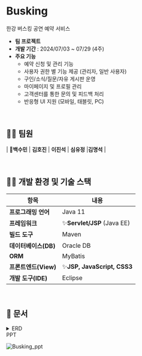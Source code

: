 # Busking 
한강 버스킹 공연 예약 서비스

- **팀 프로젝트**
- **개발 기간** : 2024/07/03 ~ 07/29 (4주)
- **주요 기능**
    - 예약 신청 및 관리 기능
    - 사용자 권한 별 기능 제공 (관리자, 일반 사용자)
    - 구인/소식/질문/자유 게시판 운영
    - 마이페이지 및 프로필 관리
    - 고객센터를 통한 문의 및 피드백 처리
    - 반응형 UI 지원 (모바일, 태블릿, PC)
<br/>

## 🧙‍♀️ 팀원

| **👑백수민** | **김호진** | **이진석** | **심유정** |**김명석** |


<br/>

## 🤹‍♂️ 개발 환경 및 기술 스택

| 항목 | 내용 |
|---|---|
| **프로그래밍 언어** | Java 11 |
| **프레임워크** | ✨**Servlet/JSP** (Java EE) |
| **빌드 도구** | Maven |
| **데이터베이스(DB)** | Oracle DB |
| **ORM** | MyBatis |
| **프론트엔드(View)** | ✨**JSP, JavaScript, CSS3**  |
| **개발 도구(IDE)** | Eclipse |

<br/>

## 🎡 문서

<details>
  <summary>ERD</summary>
  
![image](https://github.com/user-attachments/assets/bd679683-72dd-4b25-907d-68f77fd28def)


</details>

<summary>PPT</summary>

![Busking_ppt](https://github.com/user-attachments/assets/809a9206-9311-493a-bd1f-a979c6a8935e)
